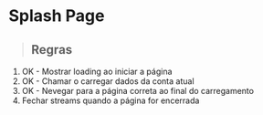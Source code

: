 # Splash Page

> ## Regras 
1. OK - Mostrar loading ao iniciar a página
2. OK - Chamar o carregar dados da conta atual
3. OK - Nevegar para a página correta ao final do carregamento
4. Fechar streams quando a página for encerrada